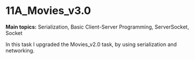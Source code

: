 # 11A_Movies_v3.0

**Main topics:**
Serialization, Basic Client-Server Programming, ServerSocket, Socket

In this task I upgraded the Movies_v2.0 task, by using serialization and networking. 
